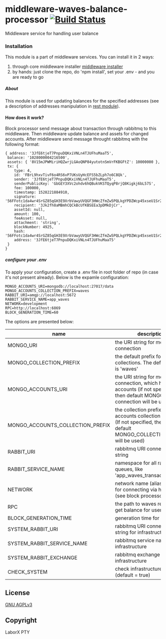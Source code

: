 # middleware-waves-balance-processor [![Build Status](https://travis-ci.org/ChronoBank/middleware-waves-balance-processor.svg?branch=master)](https://travis-ci.org/ChronoBank/middleware-waves-balance-processor)

Middleware service for handling user balance

### Installation

This module is a part of middleware services. You can install it in 2 ways:

1) through core middleware installer  [middleware installer](https://github.com/ChronoBank/middleware)
2) by hands: just clone the repo, do 'npm install', set your .env - and you are ready to go

##### About
This module is used for updating balances for the specified addresses (see a description of addresses manipulation in [rest module](https://github.com/ChronoBank/middleware-waves-rest)).

#### How does it work?

Block processor send message about transaction through rabbitmq to this middleware. Then middleware update balance and assets
for changed accounts. After middleware send message throught rabbitmq with the following format:

```
{ address: '3JfE6tjeT7PnpuDQKxiVNLn4TJUFhuMaaT5',
 balance: '1028000004216500',
 assets: { '8V15mJPWMiriHQZwrjLGAoQNP84yutotnSmVrFKBGFtZ': 10000000 },
 tx: { 
    type: 4,
    id: 'FBrL9hxvTivF6o4RS6vP7UKsUyHcEFS5bZLph7o6C8Qk',
    sender: '3JfE6tjeT7PnpuDQKxiVNLn4TJUFhuMaaT5',
    senderPublicKey: 'GbGEY3XVc2ohdv6hQBukVKSTQyqP8rjQ8Kigkj6bL57S',
    fee: 100000,
    timestamp: 1528221884910,
    signature: '56FFotc1da4wr4SrGZ85qGH3E9XrbVawyUVQGF3HWcZfmZw5PQLkgYPDZWcp45xseU1Sr2RjLt6WHrPXf7imgGz5',
    recipient: '3Jk2fh8aMBmhCQCkBcUfKBSEEa3pDMkDjCr',
    assetId: null,
    amount: 100,
    feeAsset: null,
    attachment: 'string',
    blockNumber: 4925,
    hash: '56FFotc1da4wr4SrGZ85qGH3E9XrbVawyUVQGF3HWcZfmZw5PQLkgYPDZWcp45xseU1Sr2RjLt6WHrPXf7imgGz5',
    address: '3JfE6tjeT7PnpuDQKxiVNLn4TJUFhuMaaT5' 
 } 
}
```



##### сonfigure your .env

To apply your configuration, create a .env file in root folder of repo (in case it's not present already).
Below is the expamle configuration:

```
MONGO_ACCOUNTS_URI=mongodb://localhost:27017/data
MONGO_ACCOUNTS_COLLECTION_PREFIX=waves
RABBIT_URI=amqp://localhost:5672
RABBIT_SERVICE_NAME=app_waves
NETWORK=development
RPC=http://localhost:6869
BLOCK_GENERATION_TIME=60
```

The options are presented below:

| name | description|
| ------ | ------ |
| MONGO_URI   | the URI string for mongo connection
| MONGO_COLLECTION_PREFIX   | the default prefix for all mongo collections. The default value is 'waves'
| MONGO_ACCOUNTS_URI   | the URI string for mongo connection, which holds users accounts (if not specified, then default MONGO_URI connection will be used)
| MONGO_ACCOUNTS_COLLECTION_PREFIX   | the collection prefix for accounts collection in mongo (If not specified, then the default MONGO_COLLECTION_PREFIX will be used)
| RABBIT_URI   | rabbitmq URI connection string
| RABBIT_SERVICE_NAME   | namespace for all rabbitmq queues, like 'app_waves_transaction'
| NETWORK   | network name (alias)- is used for connecting via http node (see block processor section)
| RPC   | the path to waves rest api for get balance for user
| BLOCK_GENERATION_TIME | generation time for block
| SYSTEM_RABBIT_URI   | rabbitmq URI connection string for infrastructure
| SYSTEM_RABBIT_SERVICE_NAME   | rabbitmq service name for infrastructure
| SYSTEM_RABBIT_EXCHANGE   | rabbitmq exchange name for infrastructure
| CHECK_SYSTEM | check infrastructure or not (default = true)

License
----
 [GNU AGPLv3](LICENSE)

Copyright
----
LaborX PTY
